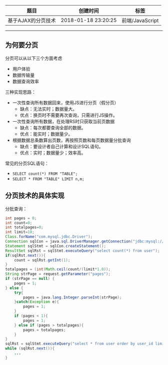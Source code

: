 | 题目               | 创建时间            | 标签            |
| ------------------ | ------------------- | --------------- |
| 基于AJAX的分页技术 | 2018-01-18 23:20:25 | 前端/JavaScript |

------

## 为何要分页

分页可以从以下三个方面考虑

* 用户体验
* 数据传输量
* 数据查询效率

三种实现思路：
* 一次性查询所有数据回来，使用JS进行分页（假分页）
	* 缺点：无法实时；数据量大。
	* 优点：换页时不需要再次查询，只需进行JS操作。
* 一次性查询所有数据，在处理RS时只获取当前页数据
	* 缺点：每次都要查询全部的数据。
	* 优点：能实时；数据量少。
* 根据数据总条数算出页数，再按照页数和每页数据量分批查询
	* 缺点：要设计者自己计算和设计SQL语句。
	* 优点：实时；数据量少；效率高。

常见的分页SQL语句：
* `SELECT count(*) FROM "TABLE";`
* `SELECT * FROM "TABLE" LIMIT n,m;`

## 分页技术的具体实现

分批查询：

``` Java
int pages = 0;
int count=0;
int totalpages=0;
int limit=10;
Class.forName("com.mysql.jdbc.Driver");
Connection sqlCon = java.sql.DriverManager.getConnection("jdbc:mysql://localhost:3306/demo_page", "root", "root");
Statement sqlStmt = sqlCon.createStatement();
ResultSet sqlRst = sqlStmt.executeQuery("select count(*) from user");
if(sqlRst.next()){
	count = sqlRst.getInt(1);
}
totalpages = (int)Math.ceil(count/(limit*1.0));
String strPage = request.getParameter("pages");
if (strPage == null) { 
	pages = 1;
} else {
	try{
		pages = java.lang.Integer.parseInt(strPage);
	}catch(Exception e){
		pages = 1;
	}
	if (pages < 1){
		pages = 1;
	} else if (pages > totalpages){
		pages = totalpages;
	}
}
sqlRst = sqlStmt.executeQuery("select * from user order by user_id limit " + (pages - 1) * limit + "," + limit);
while (sqlRst.next()){
	...
}
```

